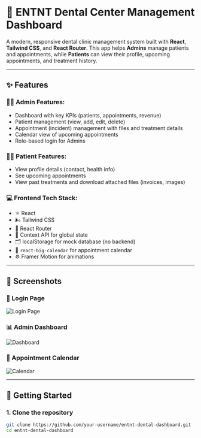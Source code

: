 # 🦷 ENTNT Dental Center Management Dashboard

A modern, responsive dental clinic management system built with **React**, **Tailwind CSS**, and **React Router**. This app helps **Admins** manage patients and appointments, while **Patients** can view their profile, upcoming appointments, and treatment history.

---

## ✨ Features

### 🧑‍⚕️ Admin Features:
- Dashboard with key KPIs (patients, appointments, revenue)
- Patient management (view, add, edit, delete)
- Appointment (incident) management with files and treatment details
- Calendar view of upcoming appointments
- Role-based login for Admins

### 🧑‍💼 Patient Features:
- View profile details (contact, health info)
- See upcoming appointments
- View past treatments and download attached files (invoices, images)

### 💻 Frontend Tech Stack:
- ⚛️ React
- 🌬 Tailwind CSS
- 🧭 React Router
- 🧠 Context API for global state
- 🗂 localStorage for mock database (no backend)
- 📅 `react-big-calendar` for appointment calendar
- ⚙️ Framer Motion for animations

---

## 📸 Screenshots

### 🔐 Login Page  
![Login Page](./screenshots/login.png)

### 📊 Admin Dashboard  
![Dashboard](./screenshots/dashboard.png)

### 📅 Appointment Calendar  
![Calendar](./screenshots/calendar.png)

---

## 🚀 Getting Started

### 1. Clone the repository

```bash
git clone https://github.com/your-username/entnt-dental-dashboard.git
cd entnt-dental-dashboard
